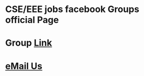 # CSE/EEE jobs facebook Groups official Page

# Group [Link](https://www.facebook.com/groups/eee.cse)

# [eMail Us](mailto:cse.eee.jobs.bd@gmail.com)
